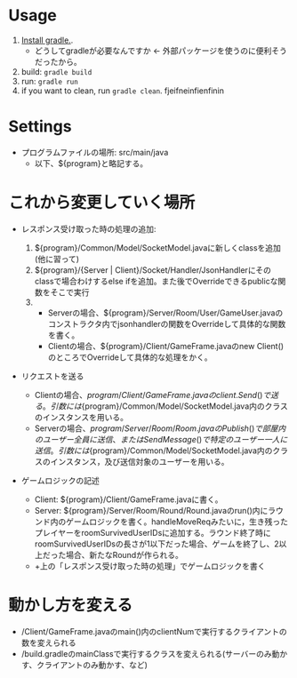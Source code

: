 # Usage
1. [Install gradle.](https://dev.classmethod.jp/articles/gradle-step-by-step/). 
    - どうしてgradleが必要なんですか <- 外部パッケージを使うのに便利そうだったから。 
2. build: ```gradle build```
3. run: ```gradle run``` 
4. if you want to clean, run ```gradle clean```.
fjeifneinfienfinin


# Settings
- プログラムファイルの場所: src/main/java
    - 以下、${program}と略記する。

# これから変更していく場所
- レスポンス受け取った時の処理の追加: 
    1. ${program}/Common/Model/SocketModel.javaに新しくclassを追加(他に習って)
    2. ${program}/{Server | Client}/Socket/Handler/JsonHandlerにそのclassで場合わけするelse ifを追加。また後でOverrideできるpublicな関数をそこで実行
    3. 
        - Serverの場合、${program}/Server/Room/User/GameUser.javaのコンストラクタ内でjsonhandlerの関数をOverrideして具体的な関数を書く。 
        - Clientの場合、${program}/Client/GameFrame.javaのnew Client()のところでOverrideして具体的な処理をかく。

- リクエストを送る
    - Clientの場合、${program}/Client/GameFrame.javaのclient.Send()で送る。引数には${program}/Common/Model/SocketModel.java内のクラスのインスタンスを用いる。
    - Serverの場合、${program}/Server/Room/Room.javaのPublish()で部屋内のユーザー全員に送信、またはSendMessage()で特定のユーザー一人に送信。引数には${program}/Common/Model/SocketModel.java内のクラスのインスタンス，及び送信対象のユーザーを用いる。 

- ゲームロジックの記述
    - Client: ${program}/Client/GameFrame.javaに書く。
    - Server: ${program}/Server/Room/Round/Round.javaのrun()内にラウンド内のゲームロジックを書く。handleMoveReqみたいに，生き残ったプレイヤーをroomSurvivedUserIDsに追加する。ラウンド終了時にroomSurvivedUserIDsの長さが1以下だった場合、ゲームを終了し、2以上だった場合、新たなRoundが作られる。 
    - +上の「レスポンス受け取った時の処理」でゲームロジックを書く 

# 動かし方を変える
- /Client/GameFrame.javaのmain()内のclientNumで実行するクライアントの数を変えられる
- /build.gradleのmainClassで実行するクラスを変えられる(サーバーのみ動かす、クライアントのみ動かす、など) 

